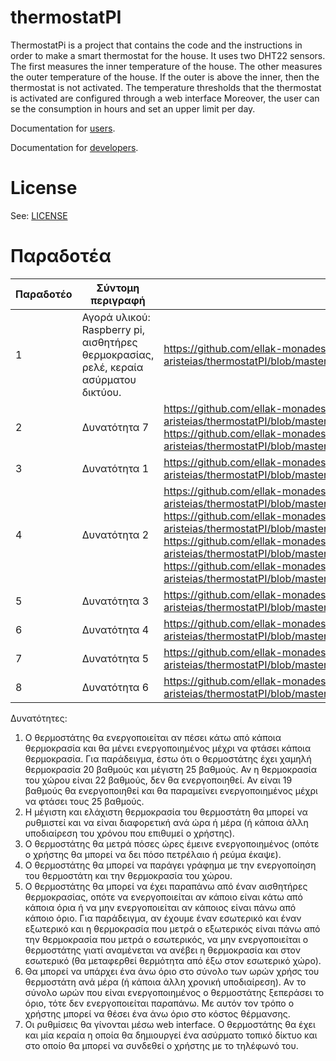 # thermostatPI

ThermostatPi is a project that contains the code and the instructions in order to make a smart thermostat for the house.
It uses two DHT22 sensors.
The first measures the inner temperature of the house.
The other measures the outer temperature of the house.
If the outer is above the inner, then the thermostat is not activated.
The temperature thresholds that the thermostat is activated are configured through a web interface
Moreover, the user can se the consumption in hours and set an upper limit per day.

Documentation for [users](README_USERS.md).

Documentation for [developers](README_DEVELOPERS.md).

# License

See: [LICENSE](LICENSE)

# Παραδοτέα


| Παραδοτέο | Σύντομη περιγραφή | URL |
|-----------|-------------------|-----|
| 1 | Αγορά υλικού: Raspberry pi, αισθητήρες θερμοκρασίας, ρελέ, κεραία ασύρματου δικτύου. | https://github.com/ellak-monades-aristeias/thermostatPI/blob/master/README.md |
| 2 | Δυνατότητα 7 | https://github.com/ellak-monades-aristeias/thermostatPI/blob/master/doc/CreateAccessPoint.md,  https://github.com/ellak-monades-aristeias/thermostatPI/blob/master/doc/README.md |
| 3 | Δυνατότητα 1 | https://github.com/ellak-monades-aristeias/thermostatPI/blob/master/src/opt/thermostatPi/thermostatPi.py |
| 4 | Δυνατότητα 2 | https://github.com/ellak-monades-aristeias/thermostatPI/blob/master/src/var/www/config.php, https://github.com/ellak-monades-aristeias/thermostatPI/blob/master/src/var/www/thermostatConfiguration.php, https://github.com/ellak-monades-aristeias/thermostatPI/blob/master/src/var/www/changePassword.php, https://github.com/ellak-monades-aristeias/thermostatPI/blob/master/src/var/www/viewThresholds.php |
| 5 | Δυνατότητα 3 | https://github.com/ellak-monades-aristeias/thermostatPI/blob/master/src/opt/thermostatPi/thermostatPi.py |
| 6 | Δυνατότητα 4 | https://github.com/ellak-monades-aristeias/thermostatPI/blob/master/src/var/www/viewConsumption.php |
| 7 | Δυνατότητα 5 | https://github.com/ellak-monades-aristeias/thermostatPI/blob/master/src/opt/thermostatPi/thermostatPi.py |
| 8 | Δυνατότητα 6 | https://github.com/ellak-monades-aristeias/thermostatPI/blob/master/src/var/www/changeMaxConsumption.php |

Δυνατότητες:

1. Ο θερμοστάτης θα ενεργοποιείται αν πέσει κάτω από κάποια θερμοκρασία και θα μένει ενεργοποιημένος μέχρι να φτάσει κάποια θερμοκρασία. Για παράδειγμα, έστω ότι ο θερμοστάτης έχει χαμηλή θερμοκρασία 20 βαθμούς και μέγιστη 25 βαθμούς. Αν η θερμοκρασία του χώρου είναι 22 βαθμούς, δεν θα ενεργοποιηθεί. Αν είναι 19 βαθμούς θα ενεργοποιηθεί και θα παραμείνει ενεργοποιημένος μέχρι να φτάσει τους 25 βαθμούς.
2. Η μέγιστη και ελάχιστη θερμοκρασία του θερμοστάτη θα μπορεί να ρυθμιστεί και να είναι διαφορετική ανά ώρα ή μέρα (ή κάποια άλλη υποδιαίρεση του χρόνου που επιθυμεί ο χρήστης).
3. Ο θερμοστάτης θα μετρά πόσες ώρες έμεινε ενεργοποιημένος (οπότε ο χρήστης θα μπορεί να δει πόσο πετρέλαιο ή ρεύμα έκαψε).
4. Ο θερμοστάτης θα μπορεί να παράγει γράφημα με την ενεργοποίηση του θερμοστάτη και την θερμοκρασία του χώρου.
5. Ο θερμοστάτης θα μπορεί να έχει παραπάνω από έναν αισθητήρες θερμοκρασίας, οπότε να ενεργοποιείται αν κάποιο είναι κάτω από κάποια όρια ή να μην ενεργοποιείται αν κάποιος είναι πάνω από κάποιο όριο. Για παράδειγμα, αν έχουμε έναν εσωτερικό και έναν εξωτερικό και η θερμοκρασία που μετρά ο εξωτερικός είναι πάνω από την θερμοκρασία που μετρά ο εσωτερικός, να μην ενεργοποιείται ο θερμοστάτης γιατί αναμένεται να ανέβει η θερμοκρασία και στον εσωτερικό (θα μεταφερθεί θερμότητα από έξω στον εσωτερικό χώρο).
6. Θα μπορεί να υπάρχει ένα άνω όριο στο σύνολο των ωρών χρήσς του θερμοστάτη ανά μέρα (ή κάποια άλλη χρονική υποδιαίρεση). Αν το σύνολο ωρών που είναι ενεργοποιημένος ο θερμοστάτης ξεπεράσει το όριο, τότε δεν ενεργοποιείται παραπάνω. Με αυτόν τον τρόπο ο χρήστης μπορεί να θέσει ένα άνω όριο στο κόστος θέρμανσης.
7. Οι ρυθμίσεις θα γίνονται μέσω web interface. Ο θερμοστάτης θα έχει και μία κεραία η οποία θα δημιουργεί ένα ασύρματο τοπικό δίκτυο και στο οποίο θα μπορεί να συνδεθεί ο χρήστης με το τηλέφωνό του.
